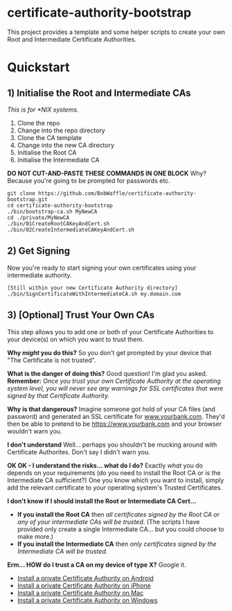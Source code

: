 # certificate-authority-bootstrap

This project provides a template and some helper scripts to create your own Root and Intermediate Certificate Authorities.

# Quickstart

## 1) Initialise the Root and Intermediate CAs
_This is for *NIX systems._
1. Clone the repo
2. Change into the repo directory 
3. Clone the CA template
4. Change into the new CA directory
5. Initialise the Root CA
6. Initialise the Intermediate CA

**DO NOT CUT-AND-PASTE THESE COMMANDS IN ONE BLOCK**  Why?  Because you're going to be prompted for passwords etc.
 
 ```
 git clone https://github.com/BobWaffle/certificate-authority-bootstrap.git
 cd certificate-authority-bootstrap
 ./bin/bootstrap-ca.sh MyNewCA
 cd ./private/MyNewCA
 ./bin/01CreateRootCAKeyAndCert.sh
 ./bin/02CreateIntermediateCAKeyAndCert.sh
 ```

## 2) Get Signing

Now you're ready to start signing your own certificates using your intermediate authority.

```
[Still within your new Certificate Authority directory]
./bin/SignCertificateWithIntermediateCA.sh my.domain.com
```

## 3) [Optional] Trust Your Own CAs

This step allows you to add one or both of your Certificate Authorities to your device(s) on which you want to trust them.

**Why _might_ you do this?**  So you don't get prompted by your device that "The Certificate is not trusted".

**What is the danger of doing this?**  Good question!  I'm glad you asked.  **Remember:**  _Once you trust your own Certificate Authority at the operating system level, you will never see any warnings for SSL certificates that were signed by that Certificate Authority._

**Why is that dangerous?**  Imagine someone got hold of your CA files (and password) and generated an SSL certificate for www.yourbank.com.  They'd then be able to pretend to be https://www.yourbank.com and your browser wouldn't warn you.

**I don't understand** Well... perhaps you shouldn't be mucking around with Certificate Authorites.  Don't say I didn't warn you.

**OK OK - I understand the risks... what do I do?**  Exactly _what_ you do depends on your requirements (do you need to install the Root CA or is the Intermediate CA sufficient?)  One you know which you want to install, simply add the relevant certificate to your operating system's Trusted Certificates.

**I don't know if I should install the Root or Intermediate CA Cert...**
* **If you install the Root CA** then _all certificates signed by the Root CA or any of your intermediate CAs will be trusted_.  (The scripts I have provided only create a single Intermediate CA... but you could choose to make more.)
* **If you install the Intermediate CA** then _only certificates signed by the Intermediate CA will be trusted_.

**Erm... HOW do I trust a CA on my device of type X?**  Google it.
* [Install a private Certificate Authority on Android](https://www.google.co.uk/?q=install%20root%20certificate%20on%20Android)
* [Install a private Certificate Authority on iPhone](https://www.google.co.uk/?q=install%20root%20certificate%20on%20iPhone)
* [Install a private Certificate Authority on Mac](https://www.google.co.uk/?q=install%20root%20certificate%20on%20Mac)
* [Install a private Certificate Authority on Windows](https://www.google.co.uk/?q=install%20root%20certificate%20on%20Windows)
